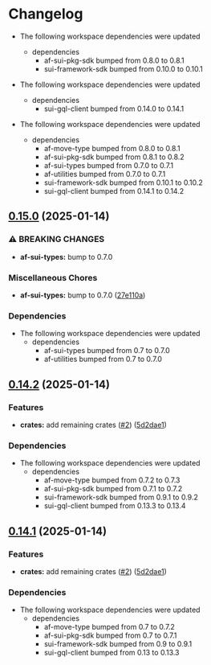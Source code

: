 # Changelog

* The following workspace dependencies were updated
  * dependencies
    * af-sui-pkg-sdk bumped from 0.8.0 to 0.8.1
    * sui-framework-sdk bumped from 0.10.0 to 0.10.1

* The following workspace dependencies were updated
  * dependencies
    * sui-gql-client bumped from 0.14.0 to 0.14.1

* The following workspace dependencies were updated
  * dependencies
    * af-move-type bumped from 0.8.0 to 0.8.1
    * af-sui-pkg-sdk bumped from 0.8.1 to 0.8.2
    * af-sui-types bumped from 0.7.0 to 0.7.1
    * af-utilities bumped from 0.7.0 to 0.7.1
    * sui-framework-sdk bumped from 0.10.1 to 0.10.2
    * sui-gql-client bumped from 0.14.1 to 0.14.2

## [0.15.0](https://github.com/AftermathFinance/aftermath-sdk-rust/compare/af-oracle-v0.14.2...af-oracle-v0.15.0) (2025-01-14)


### ⚠ BREAKING CHANGES

* **af-sui-types:** bump to 0.7.0

### Miscellaneous Chores

* **af-sui-types:** bump to 0.7.0 ([27e110a](https://github.com/AftermathFinance/aftermath-sdk-rust/commit/27e110a9455d4a1b9c4d9c1a9e4e0c85728a1e96))


### Dependencies

* The following workspace dependencies were updated
  * dependencies
    * af-sui-types bumped from 0.7 to 0.7.0
    * af-utilities bumped from 0.7 to 0.7.0

## [0.14.2](https://github.com/AftermathFinance/aftermath-sdk-rust/compare/af-oracle-v0.14.1...af-oracle-v0.14.2) (2025-01-14)


### Features

* **crates:** add remaining crates ([#2](https://github.com/AftermathFinance/aftermath-sdk-rust/issues/2)) ([5d2dae1](https://github.com/AftermathFinance/aftermath-sdk-rust/commit/5d2dae1392de8ed6a5af63a0e559bd3416112b35))


### Dependencies

* The following workspace dependencies were updated
  * dependencies
    * af-move-type bumped from 0.7.2 to 0.7.3
    * af-sui-pkg-sdk bumped from 0.7.1 to 0.7.2
    * sui-framework-sdk bumped from 0.9.1 to 0.9.2
    * sui-gql-client bumped from 0.13.3 to 0.13.4

## [0.14.1](https://github.com/AftermathFinance/aftermath-sdk-rust/compare/af-oracle-v0.14.0...af-oracle-v0.14.1) (2025-01-14)


### Features

* **crates:** add remaining crates ([#2](https://github.com/AftermathFinance/aftermath-sdk-rust/issues/2)) ([5d2dae1](https://github.com/AftermathFinance/aftermath-sdk-rust/commit/5d2dae1392de8ed6a5af63a0e559bd3416112b35))


### Dependencies

* The following workspace dependencies were updated
  * dependencies
    * af-move-type bumped from 0.7 to 0.7.2
    * af-sui-pkg-sdk bumped from 0.7 to 0.7.1
    * sui-framework-sdk bumped from 0.9 to 0.9.1
    * sui-gql-client bumped from 0.13 to 0.13.3
